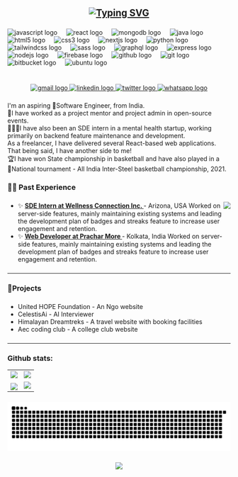 <h2 align="center"><a href="https://git.io/typing-svg"><img src="https://readme-typing-svg.herokuapp.com?font=Fira+Code&weight=600&size=24&duration=1500&pause=500&color=2CE305&background=FF002D00&center=true&multiline=true&random=false&width=450&height=90&lines=Hi+%F0%9F%91%8B!+I+am+Debdeep;a+CS+undergrad+from+India.;a+competitive+Basketball+player" alt="Typing SVG" /></a></h2>

###

<div align="left">
  <img src="https://cdn.jsdelivr.net/gh/devicons/devicon/icons/javascript/javascript-original.svg" height="30" alt="javascript logo"  />
  <img width="12" />
  <img src="https://cdn.jsdelivr.net/gh/devicons/devicon/icons/react/react-original.svg" height="30" alt="react logo"  />
  <img width="12" />
  <img src="https://cdn.jsdelivr.net/gh/devicons/devicon/icons/mongodb/mongodb-original.svg" height="30" alt="mongodb logo"  />
  <img width="12" />
  <img src="https://skillicons.dev/icons?i=java" height="30" alt="java logo"  />
  <img width="12" />
  <img src="https://cdn.jsdelivr.net/gh/devicons/devicon/icons/html5/html5-original.svg" height="30" alt="html5 logo"  />
  <img width="12" />
  <img src="https://cdn.jsdelivr.net/gh/devicons/devicon/icons/css3/css3-original.svg" height="30" alt="css3 logo"  />
  <img width="12" />
  <img src="https://cdn.jsdelivr.net/gh/devicons/devicon/icons/nextjs/nextjs-original.svg" height="30" alt="nextjs logo"  />
  <img width="12" />
  <img src="https://cdn.jsdelivr.net/gh/devicons/devicon/icons/python/python-original.svg" height="30" alt="python logo"  />
  <img width="12" />
  <img src="https://skillicons.dev/icons?i=tailwind" height="30" alt="tailwindcss logo"  />
  <img width="12" />
  <img src="https://cdn.simpleicons.org/sass/CC6699" height="30" alt="sass logo"  />
  <img width="12" />
  <img src="https://skillicons.dev/icons?i=graphql" height="30" alt="graphql logo"  />
  <img width="12" />
  <img src="https://img.shields.io/badge/Express-000000?logo=express&logoColor=white&style=for-the-badge" height="30" alt="express logo"  />
  <img width="12" />
  <img src="https://skillicons.dev/icons?i=nodejs" height="30" alt="nodejs logo"  />
  <img width="12" />
  <img src="https://cdn.jsdelivr.net/gh/devicons/devicon/icons/firebase/firebase-plain.svg" height="30" alt="firebase logo"  />
  <img width="12" />
  <img src="https://skillicons.dev/icons?i=github" height="30" alt="github logo"  />
  <img width="12" />
  <img src="https://cdn.jsdelivr.net/gh/devicons/devicon/icons/git/git-original.svg" height="30" alt="git logo"  />
  <img width="12" />
  <img src="https://cdn.jsdelivr.net/gh/devicons/devicon/icons/bitbucket/bitbucket-original.svg" height="30" alt="bitbucket logo"  />
  <img width="12" />
  <img src="https://cdn.simpleicons.org/ubuntu/E95420" height="30" alt="ubuntu logo"  />
</div>

###

<br clear="both">

<div align="center">
  <a href="deb.baner.1@gmail.com" target="_blank">
    <img src="https://img.shields.io/static/v1?message=EMAIL&logo=gmail&label=&color=D14836&logoColor=white&labelColor=&style=flat" height="30" alt="gmail logo"  />
  </a>
  <a href="http://linkedin.com/in/debdeep-banerjee-04b39b220/" target="_blank">
    <img src="https://img.shields.io/static/v1?message=Linkedin&logo=linkedin&label=&color=0077B5&logoColor=white&labelColor=&style=flat" height="30" alt="linkedin logo"  />
  </a>
  <a href="https://twitter.com/Debdeepstwt" target="_blank">
    <img src="https://img.shields.io/static/v1?message=Twitter&logo=twitter&label=&color=1DA1F2&logoColor=white&labelColor=&style=flat" height="30" alt="twitter logo"  />
  </a>
  <a href="https://wa.me/9064488418" target="_blank">
    <img src="https://img.shields.io/static/v1?message=Whatsapp&logo=whatsapp&label=&color=25D366&logoColor=white&labelColor=&style=flat" height="30" alt="whatsapp logo"  />
  </a>
</div>

###

<p align="left">I'm an aspiring 🚀Software Engineer, from India.<br>🎯I have worked as a project mentor and project admin in open-source events.<br>👨🏻‍💻I have also been an SDE intern in a mental health startup, working primarily on backend feature maintenance and development.<br>As a freelancer, I have delivered several React-based web applications.<br>That being said, I have another side to me!<br>🏆I have won State championship in basketball and have also played in a<br>🏀National tournament - All India Inter-Steel basketball championship, 2021.</p>

###

<h3 align="left">👨‍💻 Past Experience</h3>

###

<img align="right" height="160" src="https://i.ibb.co/k3qQCMf/fce67c3f16fe8b8709214679f3f0fe43eb265038-1.gif"  />

###
  - ✨ <strong> <ins> SDE Intern at Wellness Connection Inc. </ins> </strong> - Arizona, USA
    Worked on server-side features, mainly maintaining existing systems and leading the development plan of
    badges and streaks feature to increase user engagement and retention.
  - ✨ <strong> <ins> Web Developer at Prachar More </ins> </strong> - Kolkata, India
    Worked on server-side features, mainly maintaining existing systems and leading the development plan of
    badges and streaks feature to increase user engagement and retention.
###
<hr/>
<h3 align="left">🚀Projects</h3>

###

  - United HOPE Foundation - An Ngo website
  - CelestisAi - AI Interviewer
  - Himalayan Dreamtreks - A travel website with booking facilities
  - Aec coding club - A college club website
###
<hr/>
<!-- Github Stats --> 

### Github stats:
<table>
  <tr>
    <td>
      <img src="http://github-profile-summary-cards.vercel.app/api/cards/profile-details?username=Debdeep1&theme=gruvbox"/>
    </td>
     <td>
      <img src="http://github-profile-summary-cards.vercel.app/api/cards/most-commit-language?username=Debdeep1&theme=gruvbox"/>
    </td>
  </tr>
  
  <tr>
      <td>
        <img align="center" src="https://github-readme-streak-stats.herokuapp.com/?user=Debdeep1&theme=gruvbox" />
<!--   <img src="https://github-readme-stats.vercel.app/api?username=soumali28&include_all_commits=true&count_private=true&show_icons=true&line_height=20&theme=tokyonight" /> -->
    </td>
    <td>
       <img src="https://github-readme-stats.vercel.app/api/top-langs?username=Debdeep1&show_icons=true&locale=en&layout=compact&theme=gruvbox"/>
    </td>
  </tr>
  
</table>

###
<img src="https://raw.githubusercontent.com/Debdeep1/Debdeep1/output/snake.svg" alt="Snake animation" />

###
<div align="center">
  <img  src="https://profile-counter.glitch.me/Debdeep1/count.svg?"  />
</div>

###
